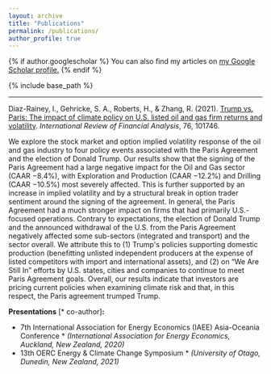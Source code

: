 ```yaml
---
layout: archive
title: "Publications"
permalink: /publications/
author_profile: true
---
```



{% if author.googlescholar %}
  You can also find my articles on <u><a href="{{author.googlescholar}}">my Google Scholar profile</a>.</u>
{% endif %}

{% include base_path %}

____________________________________________________________________________________________________________________________________________________________________
Diaz-Rainey, I., Gehricke, S. A., Roberts, H., & Zhang, R. (2021). [Trump vs. Paris: The impact of climate policy on U.S. listed oil and gas firm returns and volatility]([https://www.sciencedirect.com/science/article/pii/S1057521921000880]). *International Review of Financial Analysis*, 76, 101746.

We explore the stock market and option implied volatility response of the oil and gas industry to four policy events associated with the Paris Agreement and the election of Donald Trump. Our results show that the signing of the Paris Agreement had a large negative impact for the Oil and Gas sector (CAAR −8.4%), with Exploration and Production (CAAR −12.2%) and Drilling (CAAR −10.5%) most severely affected. This is further supported by an increase in implied volatility and by a structural break in option trader sentiment around the signing of the agreement. In general, the Paris Agreement had a much stronger impact on firms that had primarily U.S.-focused operations. Contrary to expectations, the election of Donald Trump and the announced withdrawal of the U.S. from the Paris Agreement negatively affected some sub-sectors (integrated and transport) and the sector overall. We attribute this to (1) Trump's policies supporting domestic production (benefitting unlisted independent producers at the expense of listed competitors with import and international assets), and (2) on “We Are Still In” efforts by U.S. states, cities and companies to continue to meet Paris Agreement goals. Overall, our results indicate that investors are pricing current policies when examining climate risk and that, in this respect, the Paris agreement trumped Trump.

**Presentations** [\* co-author]**:** 
- 7th International Association for Energy Economics (IAEE) Asia-Oceania Conference * *(International Association for Energy Economics, Auckland, New Zealand, 2020)*
- 13th OERC Energy & Climate Change Symposium * *(University of Otago, Dunedin, New Zealand, 2021)*
